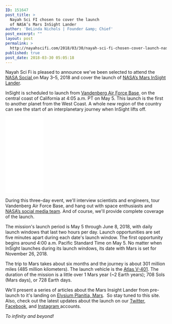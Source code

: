 ```yaml
---
ID: 151647
post_title: >
  Nayah Sci FI chosen to cover the launch
  of NASA’s Mars InSight Lander
author: 'BeLinda Nichols | Founder &amp; Chief'
post_excerpt: ""
layout: post
permalink: >
  http://nayahscifi.com/2018/03/30/nayah-sci-fi-chosen-cover-launch-nasas-mars-insight-lander/
published: true
post_date: 2018-03-30 05:05:18
---
```

Nayah Sci Fi is pleased to announce we've been selected to attend the <a href="https://www.nasa.gov/connect/social/index.html">NASA Social </a>on <span class="aBn" tabindex="0" data-term="goog_50188409"><span class="aQJ">May 3–5, 2018 and</span></span> cover the launch of <a href="https://mars.nasa.gov/insight/">NASA’s Mars InSight Lander</a>.

InSight is scheduled to launch from <a href="http://www.vandenberg.af.mil/">Vandenberg Air Force Base </a> on the central coast of California at <span data-term="goog_50188411">4:05 a.m. PT</span> on <span data-term="goog_50188412">May 5</span>. This launch is the first to another planet from the West Coast. A whole new region of the country can see the start of an interplanetary journey when InSight lifts off.

<iframe style="width: 120px; height: 240px;" src="//ws-na.amazon-adsystem.com/widgets/q?ServiceVersion=20070822&amp;OneJS=1&amp;Operation=GetAdHtml&amp;MarketPlace=US&amp;source=ss&amp;ref=as_ss_li_til&amp;ad_type=product_link&amp;tracking_id=nayah099-20&amp;marketplace=amazon&amp;region=US&amp;placement=1426217587&amp;asins=1426217587&amp;linkId=fcf08c59d13151fd177e5913aa4464a4&amp;show_border=true&amp;link_opens_in_new_window=true" width="300" height="150" frameborder="0" marginwidth="0" marginheight="0" scrolling="no"></iframe>

During this three-day event, we'll interview scientists and engineers, tour Vandenberg Air Force Base, and hang out with space enthusiasts and <a href="https://www.nasa.gov/connect/social/index.html">NASA’s social media team</a>. And of course, we'll provide complete coverage of the launch.

The mission's launch period is May 5 through June 8, 2018, with daily launch windows that last two hours per day. Launch opportunities are set five minutes apart during each date's launch window. The first opportunity begins around 4:00 a.m. Pacific Standard Time on May 5. No matter when InSight launches during its launch windows, its date with Mars is set for November 26, 2018.

The trip to Mars takes about six months and the journey is about 301 million miles (485 million kilometers). The launch vehicle is the <a href="http://www.spaceflight101.net/atlas-v-401.html">Atlas V-401</a>. The duration of the mission is a little over 1 Mars year (~2 Earth years); 708 Sols (Mars days), or 728 Earth days.

We'll present a series of articles about the Mars Insight Lander from pre-launch to it's landing on <a href="https://mars.jpl.nasa.gov/gallery/atlas/elysium-planitia.html">Elysium Planitia, Mars</a>.  So stay tuned to this site. Also, check out the latest updates about the launch on our <a href="https://twitter.com/nayahscifi">Twitter</a>, <a href="https://www.facebook.com/nayahscifi/">Facebook</a>, and <a href="https://www.instagram.com/nayahgram/">Instagram </a>accounts.

<em>To infinity and beyond!</em>
<em>
</em>